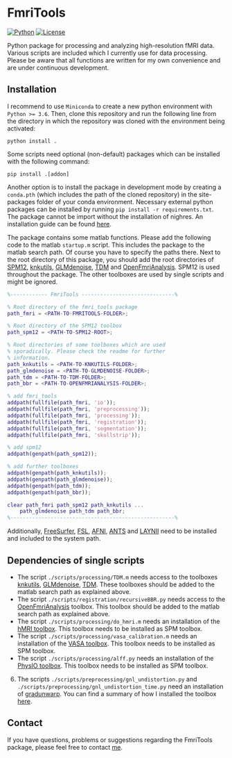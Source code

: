 FmriTools
===

[![Python](https://img.shields.io/badge/Python-3.6%2B-blue)](https://github.com/haenelt/FmriTools)
[![License](https://img.shields.io/github/license/haenelt/FmriTools)](https://www.gnu.org/licenses/gpl-3.0)

Python package for processing and analyzing high-resolution fMRI data. Various scripts are included which I currently use for data processing. Please be aware that all functions are written for my own convenience and are under continuous development.

## Installation
I recommend to use `Miniconda` to create a new python environment with `Python >= 3.6`. Then, clone this repository and run the following line from the directory in which the repository was cloned with the environment being activated:

```
python install .
```

Some scripts need optional (non-default) packages which can be installed with the following command:

```
pip install .[addon]
```

Another option is to install the package in development mode by creating a `conda.pth` (which includes the path of the cloned repository) in the site-packages folder of your conda environment. Necessary external python packages can be installed by running `pip install -r requirements.txt`. The package cannot be import without the installation of nighres. An installation guide can be found [here](https://nighres.readthedocs.io/en/latest/installation.html).

The package contains some matlab functions. Please add the following code to the matlab `startup.m` script. This includes the package to the matlab search path. Of course you have to specify the paths there. Next to the root directory of this package, you should add the root directories of [SPM12](https://www.fil.ion.ucl.ac.uk/spm/software/spm12/), [knkutils](https://github.com/kendrickkay/knkutils), [GLMdenoise](https://github.com/kendrickkay/GLMdenoise), [TDM](https://github.com/kendrickkay/TDM) and [OpenFmriAnalysis](https://github.com/TimVanMourik/OpenFmriAnalysis). SPM12 is used throughout the package. The other toolboxes are used by single scripts and might be ignored.

```matlab
%------------ FmriTools ------------------------------%

% Root directory of the fmri_tools package
path_fmri = <PATH-TO-FMRITOOLS-FOLDER>;

% Root directory of the SPM12 toolbox
path_spm12 = <PATH-TO-SPM12-ROOT>;

% Root directories of some toolboxes which are used
% sporadically. Please check the readme for further
% information.
path_knkutils = <PATH-TO-KNKUTILS-FOLDER>;
path_glmdenoise = <PATH-TO-GLMDENOISE-FOLDER>;
path_tdm = <PATH-TO-TDM-FOLDER>;
path_bbr = <PATH-TO-OPENFMRIANALYSIS-FOLDER>;

% add fmri_tools
addpath(fullfile(path_fmri, 'io'));
addpath(fullfile(path_fmri, 'preprocessing'));
addpath(fullfile(path_fmri, 'processing'));
addpath(fullfile(path_fmri, 'registration'));
addpath(fullfile(path_fmri, 'segmentation'));
addpath(fullfile(path_fmri, 'skullstrip'));

% add spm12
addpath(genpath(path_spm12));

% add further toolboxes
addpath(genpath(path_knkutils));
addpath(genpath(path_glmdenoise));
addpath(genpath(path_tdm));
addpath(genpath(path_bbr));

clear path_fmri path_spm12 path_knkutils ...
    path_glmdenoise path_tdm path_bbr;
%-----------------------------------------------------%
```

Additionally, [FreeSurfer](https://surfer.nmr.mgh.harvard.edu/), [FSL](https://fsl.fmrib.ox.ac.uk/fsl/fslwiki/), [AFNI](https://afni.nimh.nih.gov/), [ANTS](https://www.nitrc.org/projects/ants) and [LAYNII](https://github.com/layerfMRI/LAYNII) need to be installed and included to the system path.

## Dependencies of single scripts
- The script `./scripts/processing/TDM.m` needs access to the toolboxes [knkutils](https://github.com/kendrickkay/knkutils), [GLMdenoise](https://github.com/kendrickkay/GLMdenoise), [TDM](https://github.com/kendrickkay/TDM). These toolboxes should be added to the matlab search path as explained above.
- The script `./scripts/registration/recursiveBBR.py` needs access to the [OpenFmriAnalysis](https://github.com/TimVanMourik/OpenFmriAnalysis) toolbox. This toolbox should be added to the matlab search path as explained above.
- The script `./scripts/processing/do_hmri.m` needs an installation of the [hMRI toolbox](https://hmri-group.github.io/hMRI-toolbox/). This toolbox needs to be installed as SPM toolbox.
- The script `./scripts/processing/vasa_calibration.m` needs an installation of the [VASA toolbox](https://www.ncbi.nlm.nih.gov/pmc/articles/PMC5573956/). This toolbox needs to be installed as SPM toolbox.
- The script `./scripts/processing/alff.py` needs an installation of the [PhysIO toolbox](https://www.nitrc.org/projects/physio/). This toolbox needs to be installed as SPM toolbox.
6. The scripts `./scripts/preprocessing/gnl_undistortion.py` and `./scripts/preprocessing/gnl_undistortion_time.py` need an installation of [gradunwarp](https://github.com/Washington-University/gradunwarp). You can find a summary of how I installed the toolbox [here](./scripts/preprocessing/README.md).

## Contact
If you have questions, problems or suggestions regarding the FmriTools package, please feel free to contact [me](mailto:daniel.haenelt@gmail.com).
